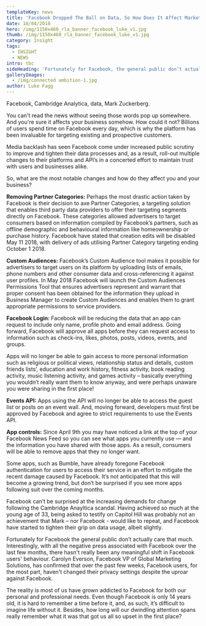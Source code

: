 ```yaml
---
templateKey: news
title: 'Facebook Dropped The Ball on Data, So How Does It Affect Marketers?'
date: 18/04/2018
hero: /img/1150x460_rla_banner_facebook_luke_v1.jpg
thumb: /img/1150x460_rla_banner_facebook_luke_v1.jpg
category: Insight
tags:
  - INSIGHT
  - NEWS
intro: tbc
sideHeading: 'Fortunately for Facebook, the general public don’t actually care that much. '
galleryImages:
  - /img/connected ambition-1.jpg
author: Luke Fagg
---
```

Facebook, Cambridge Analytica, data, Mark Zuckerberg.

You can't read the news without seeing those words pop up somewhere. And you're sure it affects your business somehow. How could it not? Billions of users spend time on Facebook every day, which is why the platform has been invaluable for targeting existing and prospective customers. 

Media backlash has seen Facebook come under increased public scrutiny to improve and tighten their data processes and, as a result, roll-out multiple changes to their platforms and API’s in a concerted effort to maintain trust with users and businesses alike.

So, what are the most notable changes and how do they affect you and your business?

**Removing Partner Categories:** Perhaps the most drastic action taken by Facebook is their decision to axe Partner Categories, a targeting solution that enables third party data providers to offer their targeting segments directly on Facebook. These categories allowed advertisers to target consumers based on information compiled by Facebook’s partners, such as offline demographic and behavioural information like homeownership or purchase history. Facebook have stated that creation edits will be disabled May 11 2018, with delivery of ads utilising Partner Category targeting ending October 1 2018.

**Custom Audiences:** Facebook’s Custom Audience tool makes it possible for advertisers to target users on its platform by uploading lists of emails, phone numbers and other consumer data and cross-referencing it against user profiles. In May 2018 Facebook will launch the Custom Audiences Permissions Tool that ensures advertisers represent and warrant that proper consent has been obtained for the information they upload in Business Manager to create Custom Audiences and enables them to grant appropriate permissions to service providers.

**Facebook Login:** Facebook will be reducing the data that an app can request to include only name, profile photo and email address. Going forward, Facebook will approve all apps before they can request access to information such as check-ins, likes, photos, posts, videos, events, and groups. 

Apps will no longer be able to gain access to more personal information such as religious or political views, relationship status and details, custom friends lists’, education and work history, fitness activity, book reading activity, music listening activity, and games activity – basically everything you wouldn’t really want them to know anyway, and were perhaps unaware you were sharing in the first place!

**Events API:** Apps using the API will no longer be able to access the guest list or posts on an event wall. And, moving forward, developers must first be approved by Facebook and agree to strict requirements to use the Events API. 

**App controls:** Since April 9th you may have noticed a link at the top of your Facebook News Feed so you can see what apps you currently use — and the information you have shared with those apps. As a result, consumers will be able to remove apps that they no longer want. 

Some apps, such as Bumble, have already foregone Facebook authentication for users to access their service in an effort to mitigate the recent damage caused by Facebook. It’s not anticipated that this will become a growing trend, but don’t be surprised if you see more apps following suit over the coming months. 

Facebook can’t be surprised at the increasing demands for change following the Cambridge Anayltica scandal. Having achieved so much at the young age of 33, being asked to testify on Capitol Hill was probably not an achievement that Mark – nor Facebook - would like to repeat, and Facebook have started to tighten their grip on data usage, albeit slightly. 

Fortunately for Facebook the general public don’t actually care that much. Interestingly, with all the negative press associated with Facebook over the last few months, there hasn't really been any meaningful shift in Facebook users' behaviour. Carolyn Everson, Facebook VP of Global Marketing Solutions, has confirmed that over the past few weeks, Facebook users, for the most part, haven't changed their privacy settings despite the uproar against Facebook. 

The reality is most of us have grown addicted to Facebook for both our personal and professional needs. Even though Facebook is only 14 years old, it is hard to remember a time before it, and, as such, it’s difficult to imagine life without it. Besides, how long will our dwindling attention spans really remember what it was that got us all so upset in the first place?
